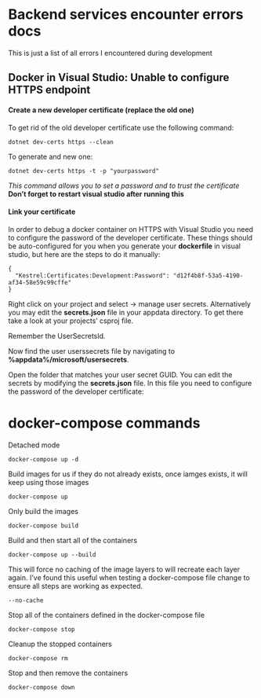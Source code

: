 # Backend services encounter errors docs

This is just a list of all errors I encountered during development


## Docker in Visual Studio: Unable to configure HTTPS endpoint

#### Create a new developer certificate (replace the old one)

To get rid of the old developer certificate use the following command:

    dotnet dev-certs https --clean

To generate and new one:

    dotnet dev-certs https -t -p "yourpassword"

_This command allows you to set a password and to trust the certificate_
**Don’t forget to restart visual studio after running this**

#### Link your certificate

In order to debug a docker container on HTTPS with Visual Studio you need to configure the password of the developer certificate. These things should be auto-configured for you when you generate your  **dockerfile** in visual studio, but here are the steps to do it manually:

    {
      "Kestrel:Certificates:Development:Password": "d12f4b8f-53a5-4190-af34-58e59c99cffe"
    }
Right click on your project and select -> manage user secrets.
Alternatively you may edit the **secrets.json** file in your appdata directory. To get there take a look at your projects’ csproj file.

Remember the UserSecretsId.

Now find the user userssecrets file by navigating to  **%appdata%/microsoft/usersecrets**.

Open the folder that matches your user secret GUID.
You can edit the secrets by modifying the **secrets.json** file. In this file you need to configure the password of the developer certificate:

# docker-compose commands

Detached mode
    
    docker-compose up -d

Build images for us if they do not already exists, once iamges exists, it will keep using those images
    
    docker-compose up

Only build the images

    docker-compose build

Build and then start all of the containers

    docker-compose up --build

This will force no caching of the image layers to will recreate each layer again. I’ve found this useful when testing a docker-compose file change to ensure all steps are working as expected.

    --no-cache

Stop all of the containers defined in the docker-compose file

    docker-compose stop

Cleanup the stopped containers

    docker-compose rm

Stop and then remove the containers

    docker-compose down